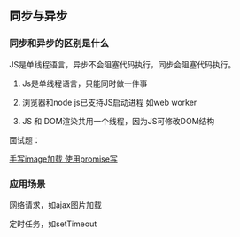## 同步与异步


### 同步和异步的区别是什么

JS是单线程语言，异步不会阻塞代码执行，同步会阻塞代码执行。

1. Js是单线程语言，只能同时做一件事

2. 浏览器和node js已支持JS启动进程 如web worker

3. JS 和 DOM渲染共用一个线程，因为JS可修改DOM结构


面试题：

[手写image加载 使用promise写](/InterviewNotes/演示代码/Js/手写加载图片Promise.js)


### 应用场景

网络请求，如ajax图片加载

定时任务，如setTimeout


